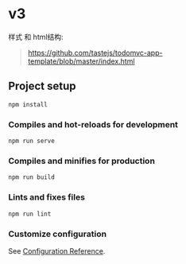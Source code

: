 # v3
样式 和 html结构:
> https://github.com/tastejs/todomvc-app-template/blob/master/index.html
## Project setup
```
npm install
```

### Compiles and hot-reloads for development
```
npm run serve
```

### Compiles and minifies for production
```
npm run build
```

### Lints and fixes files
```
npm run lint
```

### Customize configuration
See [Configuration Reference](https://cli.vuejs.org/config/).
